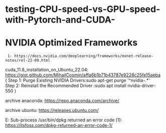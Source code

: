 # testing-CPU-speed-vs-GPU-speed-with-Pytorch-and-CUDA-

# NVIDIA Optimized Frameworks
     1- https://docs.nvidia.com/deeplearning/frameworks/mxnet-release-notes/rel-22-09.html

cuda_11.8_installation_on_Ubuntu_22.04: https://gist.github.com/MihailCosmin/affa6b1b71b43787e9228c25fe15aeba
(
Step 1: Purge Existing NVIDIA Drivers:sudo apt-get purge '^nvidia-.*'    
Step 2: Reinstall the Recommended Driver :sudo apt install nvidia-driver-550 
)

archive anaconda: https://repo.anaconda.com/archive/

archive ubuntu: https://releases.ubuntu.com/

E: Sub-process /usr/bin/dpkg returned an error code (1):  https://itsfoss.com/dpkg-returned-an-error-code-1/


